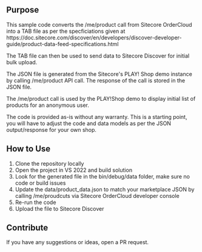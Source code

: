 <h2>Purpose</h2>
 <p>This sample code converts the /me/product call from Sitecore OrderCloud into a TAB file as per the specficiations given at https://doc.sitecore.com/discover/en/developers/discover-developer-guide/product-data-feed-specifications.html</p>
 
 <p>The TAB file can then be used to send data to Sitecore Discover for initial bulk upload.</p>
 
 <p>The JSON file is generated from the Sitecore's PLAY! Shop demo instance by calling /me/product API call. The response of the call is stored in the JSON file.</p>
 
 <p>The /me/product call is used by the PLAY!Shop demo to display initial list of products for an anonymous user.</p>
 <p>The code is provided as-is without any warranty. This is a starting point, you will have to adjust the code and data models as per the  JSON output/response for your own shop.</p>
 <h2>How to Use</h2>
 <ol>
   <li>Clone the repository locally</li>
   <li>Open the project in VS 2022 and build solution</li>
   <li>Look for the generated file in the bin/debug/data folder, make sure no code or build issues</li>
   <li>Update the data/product_data.json to match your marketplace JSON by calling /me/proudcuts via Sitecore OrderCloud developer console</li>
   <li>Re-run the code</li>
   <li>Upload the file to Sitecore Discover</li>
 </ol>
 <h2>Contribute</h2>
 <p>If you have any suggestions or ideas, open a PR request.</p>
